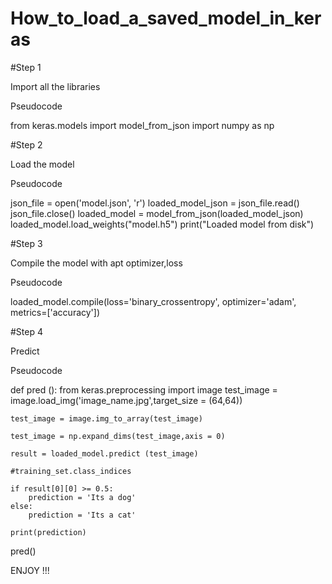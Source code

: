 # How_to_load_a_saved_model_in_keras

#Step 1

Import all the libraries

Pseudocode

from keras.models import model_from_json
import numpy as np

#Step 2

Load the model

Pseudocode

json_file = open('model.json', 'r')
loaded_model_json = json_file.read()
json_file.close()
loaded_model = model_from_json(loaded_model_json)
loaded_model.load_weights("model.h5")
print("Loaded model from disk")

#Step 3

Compile the model with apt optimizer,loss

Pseudocode

loaded_model.compile(loss='binary_crossentropy', optimizer='adam', metrics=['accuracy'])

#Step 4

Predict

Pseudocode

def pred ():
    from keras.preprocessing import image
    test_image = image.load_img('image_name.jpg',target_size = (64,64))
 
    test_image = image.img_to_array(test_image)

    test_image = np.expand_dims(test_image,axis = 0)

    result = loaded_model.predict (test_image)

    #training_set.class_indices

    if result[0][0] >= 0.5:
        prediction = 'Its a dog'
    else:
        prediction = 'Its a cat'
    
    print(prediction)
    
    
    
pred()



ENJOY !!!
